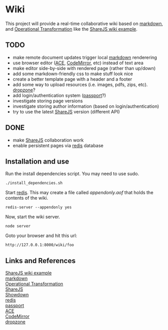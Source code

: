 # Wiki

This project will provide a real-time collaborative wiki based on [markdown][],
and [Operational Transformation][] like the [ShareJS wiki example][].

## TODO

- make remote document updates trigger local [markdown][] renderering
- use browser editor ([ACE][], [CodeMirror][], etc) instead of text area
- make editor side-by-side with rendered page (rather than up/down)
- add some markdown-friendly css to make stuff look nice
- create a better template page with a header and a footer
- add some way to upload resources (i.e. images, pdfs, zips, etc). [dropzone][]?
- add login/authentication system ([passport][]?)
- investigate storing page versions
- investigate storing author information (based on login/authentication)
- try to use the latest [ShareJS][] version (different API)

## DONE

- make [ShareJS][] collaboration work
- enable persistent pages via [redis][] database

## Installation and use

Run the install dependencies script. You may need to use sudo.

    ./install_dependencies.sh

Start [redis][]. This may create a file called _appendonly.aof_ that holds the
contents of the wiki.

    redis-server --appendonly yes

Now, start the wiki server.

    node server

Goto your browser and hit this url:

    http://127.0.0.1:8000/wiki/foo

## Links and References

[ShareJS wiki example][]  
[markdown][]  
[Operational Transformation][]  
[ShareJS][]  
[Showdown][]  
[redis][]  
[passport][]  
[ACE][]  
[CodeMirror][]  
[dropzone][]  

[ShareJS wiki example]: http://sharejs.org/wiki/Main
[markdown]: http://daringfireball.net/projects/markdown/syntax
[Operational Transformation]: http://en.wikipedia.org/wiki/Operational_transformation
[ShareJS]: http://sharejs.org
[Showdown]: https://github.com/coreyti/showdown
[redis]: http://redis.io
[passport]: http://passportjs.org
[ACE]: http://ace.c9.io
[CodeMirror]: http://codemirror.net
[dropzone]: http://www.dropzonejs.com
